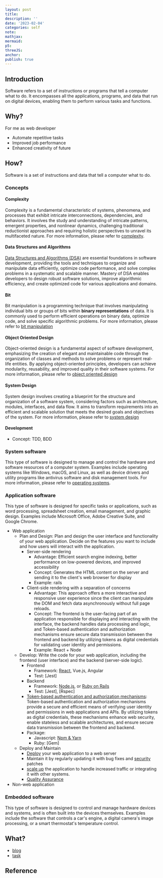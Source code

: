 ```yaml
---
layout: post
title:
description: ''
date: '2023-02-04'
categories: self
note:
mathjax:
mermaid:
p5:
threeJS:
anchor:
publish: true
---
```


## Introduction

Software refers to a set of instructions or programs that tell a computer what to do. It encompasses all the applications, programs, and data that run on digital devices, enabling them to perform various tasks and functions.

## Why?

For me as web developer
* Automate repetitive tasks
* Improved job performance
* Enhanced creativity of future

## How?

Software is a set of instructions and data that tell a computer what to do.

### Concepts

#### Complexity

Complexity is a fundamental characteristic of systems, phenomena, and processes that exhibit intricate interconnections, dependencies, and behaviors. It involves the study and understanding of intricate patterns, emergent properties, and nonlinear dynamics, challenging traditional reductionist approaches and requiring holistic perspectives to unravel its multifaceted nature. For more information, please refer to [complexity]({{site.baseurl}}/dsa/2022/05/02/complexity.html).

#### Data Structures and Algorithms

[Data Structures and Algorithms (DSA)]({{site.baseurl}}/dsa/2021/11/25/data-structure-and-algorithm.html) are essential foundations in software development, providing the tools and techniques to organize and manipulate data efficiently, optimize code performance, and solve complex problems in a systematic and scalable manner. Mastery of DSA enables developers to design robust software solutions, improve algorithmic efficiency, and create optimized code for various applications and domains.

#### Bit

Bit manipulation is a programming technique that involves manipulating individual bits or groups of bits within **binary representations** of data. It is commonly used to perform efficient operations on binary data, optimize code, and solve specific algorithmic problems. For more information, please refer to [bit manipulation]()

#### Object Oriented Design

Object-oriented design is a fundamental aspect of software development, emphasizing the creation of elegant and maintainable code through the organization of classes and methods to solve problems or represent real-life entities. By applying object-oriented principles, developers can achieve modularity, reusability, and improved quality in their software systems. For more information, please refer to [object oriented design]()

#### System Design

System design involves creating a blueprint for the structure and organization of a software system, considering factors such as architecture, modules, interfaces, and data flow. It aims to transform requirements into an efficient and scalable solution that meets the desired goals and objectives of the system. For more information, please refer to [system design]()

#### Development

* Concept: TDD, BDD

### System software

This type of software is designed to manage and control the hardware and software resources of a computer system. Examples include operating systems like Windows, macOS, and Linux, as well as device drivers and utility programs like antivirus software and disk management tools. For more information, please refer to [operating systems]({{site.baseurl}}/os/2023/04/02/overview.html).

### Application software

This type of software is designed for specific tasks or applications, such as word processing, spreadsheet creation, email management, and graphic design. Examples include Microsoft Office, Adobe Creative Suite, and Google Chrome.
  * Web application
    * Plan and Design: Plan and design the user interface and functionality of your web application. Decide on the features you want to include and how users will interact with the application.
      * Server-side rendering
        * Advantage: Efficient search engine indexing, better performance on low-powered devices, and improved accessibility
        * Concept: Generates the HTML content on the server and sending it to the client's web browser for display
        * Example: rails
      * Client-side rendering with a separation of concerns
        * Advantage: This approach offers a more interactive and responsive user experience since the client can manipulate the DOM and fetch data asynchronously without full page reloads.
        * Concept: The frontend is the user-facing part of an application responsible for displaying and interacting with the interface, the backend handles data processing and logic, and Token-based authentication and authorization mechanisms ensure secure data transmission between the frontend and backend by utilizing tokens as digital credentials for validating user identity and permissions.
        * Example: React + Node
    * Develop: Write the code for your web application, including the frontend (user interface) and the backend (server-side logic).
      * Frontend
        * Framework: [React]({{site.baseurl}}/react/2021/06/13/react.html), Vue.js, Angular
        * Test: [Jest]
      * Backend
        * Framework: [Node.js]({{site.baseurl}}/node/2022/12/30/node.html), or [Ruby on Rails]({{site.baseurl}}/rails/2023/01/01/rails.html)
        * Test: [Jest], [Rspec]
      * [Token-based authentication and authorization mechanisms]({{site.baseurl}}/token_based_authentication/2022/08/17/authentication.html): Token-based authentication and authorization mechanisms provide a secure and efficient means of verifying user identity and permissions in web applications and APIs. By utilizing tokens as digital credentials, these mechanisms enhance web security, enable stateless and scalable architectures, and ensure secure data transmission between the frontend and backend.
      * Package:
        * Javascript: [Npm & Yarn]({{site.baseurl}}/package/2023/02/03/package.html)
        * Ruby: [Gem]
    * Deploy and Maintain
      * [Deploy]() your web application to a web server
      * Maintain it by regularly updating it with bug fixes and [security]({{site.baseurl}}/web-security/2022/08/30/web-security.html) patches
      * [scale up]() the application to handle increased traffic or integrating it with other systems.
      * [Quality Assurance]({{site.baseurl}}/test/2022/09/02/quality-assurance.html)
  * Non-web application

### Embedded software

This type of software is designed to control and manage hardware devices and systems, and is often built into the devices themselves. Examples include the software that controls a car's engine, a digital camera's image processing, or a smart thermostat's temperature control.

## What?

* [blog]({{site.baseurl}}/project/1993/09/01/(project)-blog.html)
* [task]({{site.baseurl}}/project/1993/09/01/(project)-task.html)

## Reference
